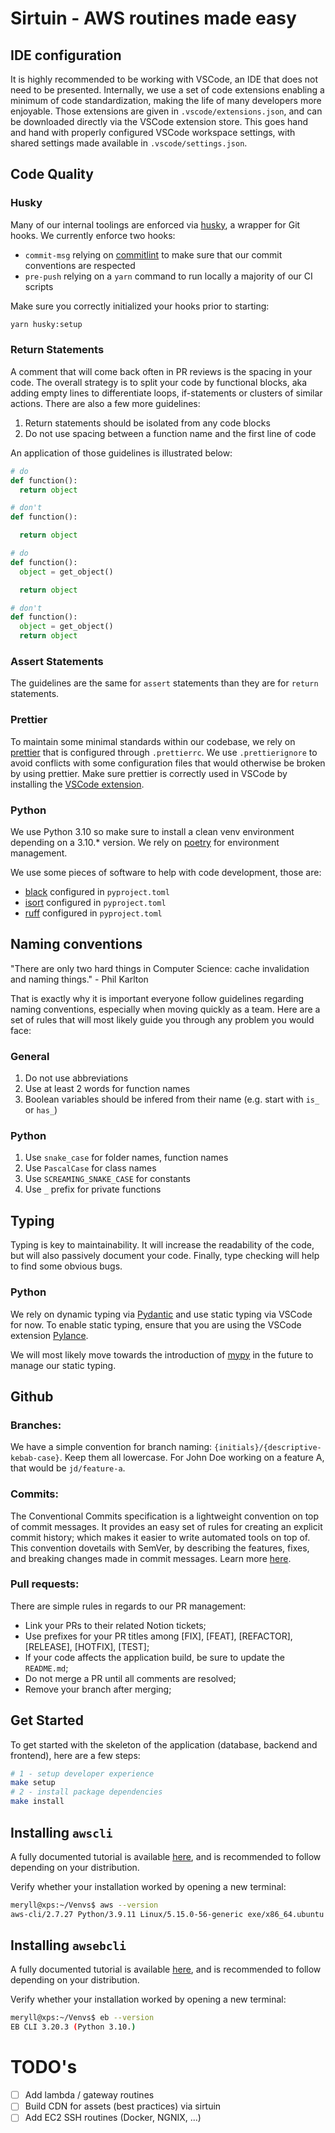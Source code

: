 # Sirtuin - AWS routines made easy

## IDE configuration

It is highly recommended to be working with VSCode, an IDE that does not need to be presented. Internally, we use a set of code extensions enabling a minimum of code standardization, making the life of many developers more enjoyable. Those extensions are given in `.vscode/extensions.json`, and can be downloaded directly via the VSCode extension store. This goes hand and hand with properly configured VSCode workspace settings, with shared settings made available in `.vscode/settings.json`.

## Code Quality

### Husky

Many of our internal toolings are enforced via [husky](https://typicode.github.io/husky/#/), a wrapper for Git hooks. We currently enforce two hooks:

- `commit-msg` relying on [commitlint](https://commitlint.js.org/) to make sure that our commit conventions are respected
- `pre-push` relying on a `yarn` command to run locally a majority of our CI scripts

Make sure you correctly initialized your hooks prior to starting:

```bash
yarn husky:setup
```

### Return Statements

A comment that will come back often in PR reviews is the spacing in your code. The overall strategy is to split your code by functional blocks, aka adding empty lines to differentiate loops, if-statements or clusters of similar actions. There are also a few more guidelines:

1. Return statements should be isolated from any code blocks
2. Do not use spacing between a function name and the first line of code

An application of those guidelines is illustrated below:

```python
# do
def function():
  return object

# don't
def function():

  return object

# do
def function():
  object = get_object()

  return object

# don't
def function():
  object = get_object()
  return object
```

### Assert Statements

The guidelines are the same for `assert` statements than they are for `return` statements.

### Prettier

To maintain some minimal standards within our codebase, we rely on [prettier](https://prettier.io/) that is configured through `.prettierrc`. We use `.prettierignore` to avoid conflicts with some configuration files that would otherwise be broken by using prettier. Make sure prettier is correctly used in VSCode by installing the [VSCode extension](https://marketplace.visualstudio.com/items?itemName=esbenp.prettier-vscode).

### Python

We use Python 3.10 so make sure to install a clean venv environment depending on a 3.10.\* version. We rely on [poetry](https://python-poetry.org/) for environment management.

We use some pieces of software to help with code development, those are:

- [black](https://pypi.org/project/black/) configured in `pyproject.toml`
- [isort](https://pypi.org/project/isort/) configured in `pyproject.toml`
- [ruff](https://pypi.org/project/ruff/) configured in `pyproject.toml`

## Naming conventions

"There are only two hard things in Computer Science: cache invalidation and naming things." - Phil Karlton

That is exactly why it is important everyone follow guidelines regarding naming conventions, especially when moving quickly as a team. Here are a set of rules that will most likely guide you through any problem you would face:

### General

1. Do not use abbreviations
2. Use at least 2 words for function names
3. Boolean variables should be infered from their name (e.g. start with `is_` or `has_`)

### Python

1. Use `snake_case` for folder names, function names
2. Use `PascalCase` for class names
3. Use `SCREAMING_SNAKE_CASE` for constants
4. Use `_` prefix for private functions

## Typing

Typing is key to maintainability. It will increase the readability of the code, but will also passively document your code. Finally, type checking will help to find some obvious bugs.

### Python

We rely on dynamic typing via [Pydantic](https://pydantic-docs.helpmanual.io/) and use static typing via VSCode for now. To enable static typing, ensure that you are using the VSCode extension [Pylance](https://marketplace.visualstudio.com/items?itemName=ms-python.vscode-pylance).

We will most likely move towards the introduction of [mypy](https://pydantic-docs.helpmanual.io/mypy_plugin/) in the future to manage our static typing.

## Github

### Branches:

We have a simple convention for branch naming: `{initials}/{descriptive-kebab-case}`. Keep them all lowercase. For John Doe working on a feature A, that would be `jd/feature-a`.

### Commits:

The Conventional Commits specification is a lightweight convention on top of commit messages. It provides an easy set of rules for creating an explicit commit history; which makes it easier to write automated tools on top of. This convention dovetails with SemVer, by describing the features, fixes, and breaking changes made in commit messages. Learn more [here](https://www.conventionalcommits.org/en/v1.0.0/).

### Pull requests:

There are simple rules in regards to our PR management:

- Link your PRs to their related Notion tickets;
- Use prefixes for your PR titles among [FIX], [FEAT], [REFACTOR], [RELEASE], [HOTFIX], [TEST];
- If your code affects the application build, be sure to update the `README.md`;
- Do not merge a PR until all comments are resolved;
- Remove your branch after merging;

## Get Started

To get started with the skeleton of the application (database, backend and frontend), here are a few steps:

```bash
# 1 - setup developer experience
make setup
# 2 - install package dependencies
make install
```

## Installing `awscli`

A fully documented tutorial is available [here](https://docs.aws.amazon.com/cli/latest/userguide/getting-started-install.html), and is recommended to follow depending on your distribution.

Verify whether your installation worked by opening a new terminal:

```bash
meryll@xps:~/Venvs$ aws --version
aws-cli/2.7.27 Python/3.9.11 Linux/5.15.0-56-generic exe/x86_64.ubuntu.22 prompt/off
```

## Installing `awsebcli`

A fully documented tutorial is available [here](https://github.com/aws/aws-elastic-beanstalk-cli-setup), and is recommended to follow depending on your distribution.

Verify whether your installation worked by opening a new terminal:

```bash
meryll@xps:~/Venvs$ eb --version
EB CLI 3.20.3 (Python 3.10.)
```

# TODO's

- [ ] Add lambda / gateway routines
- [ ] Build CDN for assets (best practices) via sirtuin
- [ ] Add EC2 SSH routines (Docker, NGNIX, ...)
